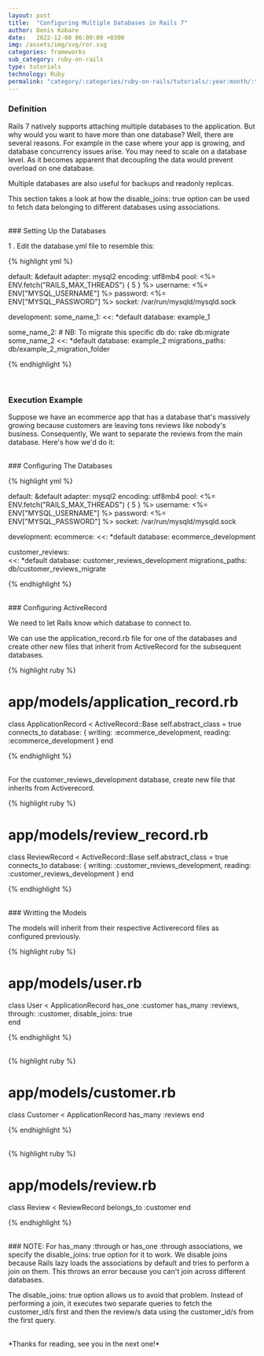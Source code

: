 ```yaml
---
layout: post
title:  "Configuring Multiple Databases in Rails 7"
author: Denis Kobare
date:   2022-12-08 06:00:00 +0300
img: /assets/img/svg/ror.svg
categories: frameworks
sub_category: ruby-on-rails
type: tutorials
technology: Ruby
permalink: "category/:categories/ruby-on-rails/tutorials/:year:month/:title"
---
```



### Definition

Rails 7 natively supports attaching multiple databases to the application. But why 
would you want to have more than one database? Well, there are several reasons. 
For example in the case where your app is growing, and database concurrency issues 
arise. You may need to scale on a database level. As it becomes apparent that 
decoupling the data would prevent overload on one database.

Multiple databases are also useful for backups and readonly replicas.


This section takes a look at how the <span class="badge">disable_joins: true</span> option can be used to fetch data belonging to different databases using associations.


<br>
### Setting Up the Databases

1 . Edit the <span class="badge">database.yml</span> file to resemble this:

{% highlight yml %}

default: &default
  adapter: mysql2
  encoding: utf8mb4
  pool: <%= ENV.fetch("RAILS_MAX_THREADS") { 5 } %>
  username: <%= ENV["MYSQL_USERNAME"] %>
  password: <%= ENV["MYSQL_PASSWORD"] %> 
  socket: /var/run/mysqld/mysqld.sock

development:
  some_name_1:
    <<: *default
    database: example_1
    
  some_name_2:   # NB: To migrate this specific db do: rake db:migrate some_name_2
    <<: *default
    database: example_2
    migrations_paths: db/example_2_migration_folder

{% endhighlight  %}

<br>

### Execution Example
Suppose we have an ecommerce app that has a database that's massively growing 
because customers are leaving tons reviews like nobody's business. Consequently, We want to 
separate the reviews from the main database. Here's how we'd do it:


<br>
### Configuring The Databases

{% highlight yml %}

default: &default
  adapter: mysql2
  encoding: utf8mb4
  pool: <%= ENV.fetch("RAILS_MAX_THREADS") { 5 } %>
  username: <%= ENV["MYSQL_USERNAME"] %>
  password: <%= ENV["MYSQL_PASSWORD"] %> 
  socket: /var/run/mysqld/mysqld.sock

development:
  ecommerce:
    <<: *default
    database: ecommerce_development
    
  customer_reviews:   
    <<: *default
    database: customer_reviews_development
    migrations_paths: db/customer_reviews_migrate

{% endhighlight  %}



<br>
### Configuring ActiveRecord

We need to let Rails know which database to connect to.

We can use the <span class="badge">application_record.rb</span> file for one of the 
databases and create other new files that inherit from <span class="badge">ActiveRecord</span> 
for the subsequent databases.

{% highlight ruby %}

# app/models/application_record.rb

class ApplicationRecord < ActiveRecord::Base
  self.abstract_class = true
  connects_to database: { writing: :ecommerce_development, reading: :ecommerce_development }
end

{% endhighlight  %}


<br>
For the customer_reviews_development database, create new file that inherits from <span class="badge">Activerecord</span>.

{% highlight ruby %}

# app/models/review_record.rb

class ReviewRecord < ActiveRecord::Base
  self.abstract_class = true
  connects_to database: { writing: :customer_reviews_development, reading: :customer_reviews_development }
end

{% endhighlight  %}


<br>
### Writting the Models

The models will inherit from their respective <span class="badge">Activerecord</span> files as configured previously.

{% highlight ruby %}

# app/models/user.rb
class User < ApplicationRecord
  has_one :customer
  has_many :reviews, through: :customer, disable_joins: true  
end

{% endhighlight  %}


<br>
{% highlight ruby %}

# app/models/customer.rb
class Customer < ApplicationRecord
  has_many :reviews
end

{% endhighlight  %}


<br>
{% highlight ruby %}

# app/models/review.rb
class Review < ReviewRecord
  belongs_to :customer
end

{% endhighlight  %}


<br>
### NOTE:
For <span class="badge">has_many :through</span> or <span class="badge">has_one :through</span> 
associations, we specify the <span class="badge">disable_joins: true</span> option 
for it to work. We disable joins because Rails lazy loads the associations by 
default and tries to perform a join on them. This throws an error because you can't 
join across different databases.

The <span class="badge">disable_joins: true</span> option allows us to avoid that problem. Instead of performing a join, it executes 
two separate queries to fetch the customer_id/s first and then the review/s data using the customer_id/s from the first query.


<br>
*Thanks for reading, see you in the next one!*

